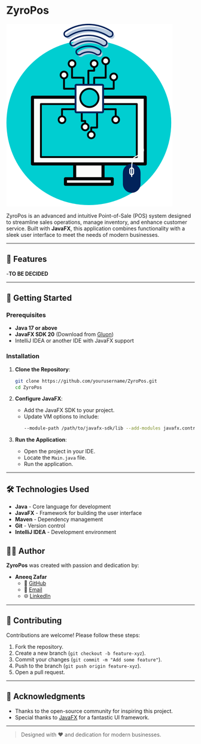 # ZyroPos

![ZyroPos Logo](src/main/resources/assets/ZyroPOS.svg)

ZyroPos is an advanced and intuitive Point-of-Sale (POS) system designed to streamline sales operations, manage inventory, and enhance customer service. Built with **JavaFX**, this application combines functionality with a sleek user interface to meet the needs of modern businesses.

---

## 🌟 Features

-**TO BE DECIDED**
<!--- **Inventory Management**: Track and update stock levels in real time.
- **Sales Tracking**: Monitor sales transactions with detailed reporting.
- **Customer Management**: Manage customer information and purchase history.
- **User Roles**: Support for multiple user roles with tailored permissions.
- **Customizable UI**: A beautifully designed and responsive user interface.-->

---

## 🚀 Getting Started

### Prerequisites

- **Java 17 or above**
- **JavaFX SDK 20** (Download from [Gluon](https://gluonhq.com/products/javafx/))
- IntelliJ IDEA or another IDE with JavaFX support

### Installation

1. **Clone the Repository**:
   ```bash
   git clone https://github.com/yourusername/ZyroPos.git
   cd ZyroPos

2. **Configure JavaFX**:
   - Add the JavaFX SDK to your project.
   - Update VM options to include:
     ```bash
     --module-path /path/to/javafx-sdk/lib --add-modules javafx.controls,javafx.fxml
     ```

3. **Run the Application**:
   - Open the project in your IDE.
   - Locate the `Main.java` file.
   - Run the application.

---

## 🛠️ Technologies Used

- **Java** - Core language for development
- **JavaFX** - Framework for building the user interface
- **Maven** - Dependency management
- **Git** - Version control
- **IntelliJ IDEA** - Development environment

<!-- ---

## 📸 Screenshots

| Home Screen              | Inventory Management       | Sales Dashboard          |
|--------------------------|----------------------------|--------------------------|
| ![Home Screen](https://via.placeholder.com/300x200) | ![Inventory](https://via.placeholder.com/300x200) | ![Sales](https://via.placeholder.com/300x200) |

--- -->

## 🧑‍💻 Author

**ZyroPos** was created with passion and dedication by:

- **Aneeq Zafar**
  - 💼 [GitHub](https://github.com/aay-zee)
  - 📧 [Email](mailto:zafaraay@gmail.com)
  - 🌐 [LinkedIn](https://www.linkedin.com/in/aneeq-zafar-b7a44325a/)

---

## 🤝 Contributing

Contributions are welcome! Please follow these steps:

1. Fork the repository.
2. Create a new branch (`git checkout -b feature-xyz`).
3. Commit your changes (`git commit -m "Add some feature"`).
4. Push to the branch (`git push origin feature-xyz`).
5. Open a pull request.

---

<!--## 📜 License

This project is licensed under the **MIT License**. See the [LICENSE](LICENSE) file for details.

----->

## 🙏 Acknowledgments

- Thanks to the open-source community for inspiring this project.
- Special thanks to [JavaFX](https://openjfx.io/) for a fantastic UI framework.

---

> Designed with ❤️ and dedication for modern businesses.
